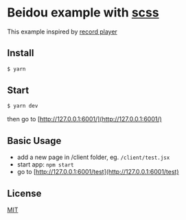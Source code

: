 # Beidou example with [scss](https://sass-lang.com/)

This example inspired by [record player](https://codepen.io/Hastalavistababy/pen/YevbBm)

## Install

```bash
$ yarn
```

## Start

```bash
$ yarn dev
```

then go to [http://127.0.0.1:6001/](http://127.0.0.1:6001/)

## Basic Usage

* add a new page in /client folder, eg. `/client/test.jsx`
* start app: `npm start`
* go to [http://127.0.0.1:6001/test](http://127.0.0.1:6001/test)

## License

[MIT](LICENSE)
